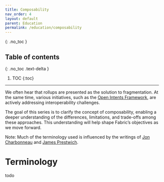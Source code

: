 ```yaml
---
title: Composability
nav_order: 4
layout: default
parent: Education
permalink: /education/composability
---
```


{: .no_toc }

## Table of contents
{: .no_toc .text-delta }

1. TOC
{:toc}

---

We often hear that rollups are presented as the solution to fragmentation. At the same time, various initiatives, such as the [Open Intents Framework](https://www.openintents.xyz/The-Open-Intents-Framework-Intents-As-A-Public-Good-1976d35200d680fb8215f28775e067ec), are actively addressing interoperability challenges.

The goal of this series is to clarify the concept of composability, enabling a deeper understanding of the differences, limitations, and trade-offs among these approaches. This understanding will help shape Fabric’s objectives as we move forward.

Note: Much of the terminology used is influenced by the writings of [Jon Charbonneau](https://dba.xyz/were-all-building-the-same-thing/#cross-chain-unbundling) and [James Prestwich](https://prestwich.substack.com/p/the-definitive-guide-to-sequencing).

# Terminology
todo
